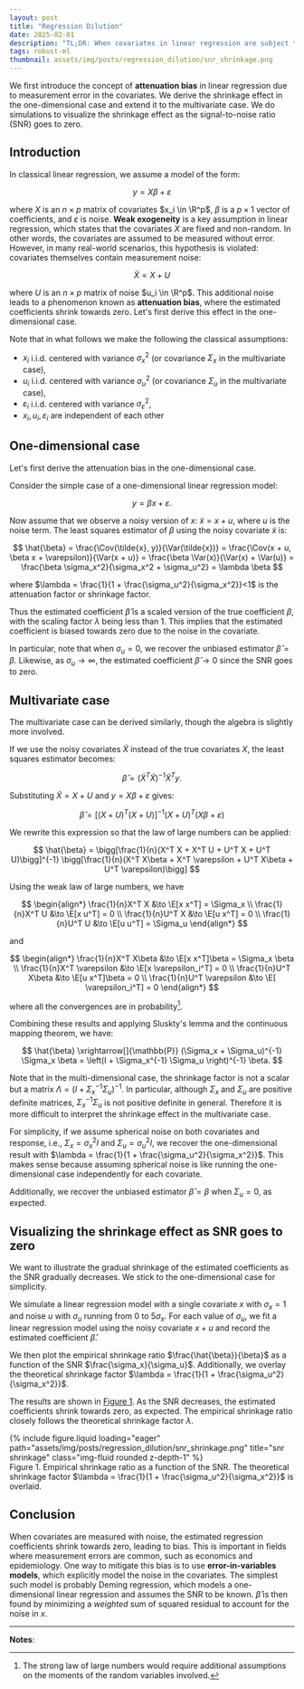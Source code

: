 ```yaml
---
layout: post
title: "Regression Dilution"
date: 2025-02-01
description: "TL;DR: When covariates in linear regression are subject to noise, the estimated regression coefficients shrink towards zero. We derive this effect mathematically and illustrate it with simulations."
tags: robust-ml
thumbnail: assets/img/posts/regression_dilution/snr_shrinkage.png
---
```


$$
\newcommand{\E}{\mathbb{E}}
\newcommand{\Var}{\text{Var}}
\newcommand{\Cov}{\text{Cov}}
\newcommand{\R}{\mathbb{R}}
$$

We first introduce the concept of **attenuation bias** in linear regression due to measurement error in the covariates. We derive the shrinkage effect in the one-dimensional case and extend it to the multivariate case. We do simulations to visualize the shrinkage effect as the signal-to-noise ratio (SNR) goes to zero.

## Introduction

In classical linear regression, we assume a model of the form:

$$
y = X\beta + \varepsilon
$$

where $X$ is an $n \times p$ matrix of covariates $x_i \in \R^p$, $\beta$ is a $p \times 1$ vector of coefficients, and $\varepsilon$ is noise. **Weak exogeneity** is a key assumption in linear regression, which states that the covariates $X$ are fixed and non-random. In other words, the covariates are assumed to be measured without error. However, in many real-world scenarios, this hypothesis is violated: covariates themselves contain measurement noise:

$$
\tilde{X} = X + U
$$

where $U$ is an $n \times p$ matrix of noise $u_i \in \R^p$. This additional noise leads to a phenomenon known as **attenuation bias**, where the estimated coefficients shrink towards zero. Let's first derive this effect in the one-dimensional case.

Note that in what follows we make the following the classical assumptions:
- $x_i$ i.i.d. centered with variance $\sigma_x^2$ (or covariance $\Sigma_x$ in the multivariate case),
- $u_i$ i.i.d. centered with variance $\sigma_u^2$ (or covariance $\Sigma_u$ in the multivariate case),
- $\varepsilon_i$ i.i.d. centered with variance $\sigma_\varepsilon^2$,
- $x_i, u_i, \varepsilon_i$ are independent of each other


## One-dimensional case

Let's first derive the attenuation bias in the one-dimensional case.

Consider the simple case of a one-dimensional linear regression model:

$$
y = \beta x + \varepsilon.
$$

Now assume that we observe a noisy version of $x$: $\tilde{x} = x + u$, where $u$ is the noise term. The least squares estimator of $\beta$ using the noisy covariate $\tilde{x}$ is:

$$
\hat{\beta} = \frac{\Cov(\tilde{x}, y)}{\Var(\tilde{x})} = \frac{\Cov(x + u, \beta x + \varepsilon)}{\Var(x + u)} = \frac{\beta \Var(x)}{\Var(x) + \Var(u)} = \frac{\beta \sigma_x^2}{\sigma_x^2 + \sigma_u^2} = \lambda \beta
$$

where $\lambda = \frac{1}{1 + \frac{\sigma_u^2}{\sigma_x^2}}<1$ is the attenuation factor or shrinkage factor.

Thus the estimated coefficient $\hat{\beta}$ is a scaled version of the true coefficient $\beta$, with the scaling factor $\lambda$ being less than 1. This implies that the estimated coefficient is biased towards zero due to the noise in the covariate.

In particular, note that when $\sigma_u = 0$, we recover the unbiased estimator $\hat{\beta} = \beta$. Likewise, as $\sigma_u \to \infty$, the estimated coefficient $\hat{\beta} \to 0$ since the SNR goes to zero.


## Multivariate case

The multivariate case can be derived similarly, though the algebra is slightly more involved.

If we use the noisy covariates $\tilde{X}$ instead of the true covariates $X$, the least squares estimator becomes:

$$
\hat{\beta} = (\tilde{X}^T \tilde{X})^{-1} \tilde{X}^T y.
$$

Substituting $\tilde{X} = X + U$ and $y = X\beta + \varepsilon$ gives:

$$
\hat{\beta} = [(X + U)^T (X + U)]^{-1} (X + U)^T (X\beta + \varepsilon)
$$

We rewrite this expression so that the law of large numbers can be applied:

$$
\hat{\beta} = \bigg[\frac{1}{n}(X^T X + X^T U + U^T X + U^T U)\bigg]^{-1} \bigg[\frac{1}{n}(X^T X\beta + X^T \varepsilon + U^T X\beta + U^T \varepsilon)\bigg] 
$$

Using the weak law of large numbers, we have

$$
\begin{align*}
\frac{1}{n}X^T X &\to \E[x x^T] = \Sigma_x \\
\frac{1}{n}X^T U &\to \E[x u^T] = 0 \\
\frac{1}{n}U^T X &\to \E[u x^T] = 0 \\
\frac{1}{n}U^T U &\to \E[u u^T] = \Sigma_u
\end{align*}
$$

and

$$
\begin{align*}
\frac{1}{n}X^T X\beta &\to \E[x x^T]\beta = \Sigma_x \beta \\
\frac{1}{n}X^T \varepsilon &\to \E[x \varepsilon_i^T] = 0 \\
\frac{1}{n}U^T X\beta &\to \E[u x^T]\beta = 0 \\
\frac{1}{n}U^T \varepsilon &\to \E[ \varepsilon_i^T] = 0
\end{align*}
$$

where all the convergences are in probability[^strong].

Combining these results and applying Sluskty's lemma and the continuous mapping theorem, we have:

$$
\hat{\beta} \xrightarrow[]{\mathbb{P}} (\Sigma_x + \Sigma_u)^{-1} \Sigma_x \beta = \left(I + \Sigma_x^{-1} \Sigma_u \right)^{-1} \beta.
$$

Note that in the multi-dimensional case, the shrinkage factor is not a scalar but a matrix $\Lambda = (I + \Sigma_x^{-1} \Sigma_u)^{-1}$. In particular, although $\Sigma_x$ and $\Sigma_u$ are positive definite matrices, $\Sigma_x^{-1} \Sigma_u$ is not positive definite in general. Therefore it is more difficult to interpret the shrinkage effect in the multivariate case.

For simplicity, if we assume spherical noise on both covariates and response, i.e., $\Sigma_x = \sigma_x^2 I$ and $\Sigma_u = \sigma_u^2 I$, we recover the one-dimensional result with $\lambda = \frac{1}{1 + \frac{\sigma_u^2}{\sigma_x^2}}$. This makes sense because assuming spherical noise is like running the one-dimensional case independently for each covariate.

Additionally, we recover the unbiased estimator $\hat{\beta} = \beta$ when $\Sigma_u = 0$, as expected. 


## Visualizing the shrinkage effect as SNR goes to zero

We want to illustrate the gradual shrinkage of the estimated coefficients as the SNR gradually decreases. We stick to the one-dimensional case for simplicity.

We simulate a linear regression model with a single covariate $x$ with $\sigma_x = 1$ and noise $u$ with $\sigma_u$ running from $0$ to $5 \sigma_x$. For each value of $\sigma_u$, we fit a linear regression model using the noisy covariate $x + u$ and record the estimated coefficient $\hat{\beta}$.

We then plot the empirical shrinkage ratio $\frac{\hat{\beta}}{\beta}$ as a function of the SNR $\frac{\sigma_x}{\sigma_u}$. Additionally, we overlay the theoretical shrinkage factor $\lambda = \frac{1}{1 + \frac{\sigma_u^2}{\sigma_x^2}}$.

The results are shown in [Figure 1](#fig-1). As the SNR decreases, the estimated coefficients shrink towards zero, as expected. The empirical shrinkage ratio closely follows the theoretical shrinkage factor $\lambda$.

<div class="row justify-content-center" id="fig-1">
    <div class="col-sm mt-3 mt-md-0">
        {% include figure.liquid loading="eager" path="assets/img/posts/regression_dilution/snr_shrinkage.png" title="snr shrinkage" class="img-fluid rounded z-depth-1" %}
    </div>
</div>
<div class="caption">
    Figure 1. Empirical shrinkage ratio as a function of the SNR. The theoretical shrinkage factor $\lambda = \frac{1}{1 + \frac{\sigma_u^2}{\sigma_x^2}}$ is overlaid.
</div>


## Conclusion

When covariates are measured with noise, the estimated regression coefficients shrink towards zero, leading to bias. This is important in fields where measurement errors are common, such as economics and epidemiology. One way to mitigate this bias is to use **error-in-variables models**, which explicitly model the noise in the covariates. The simplest such model is probably Deming regression, which models a one-dimensional linear regression and assumes the SNR to be known. $\hat{\beta}$ is then found by minimizing a *weighted* sum of squared residual to account for the noise in $x$.

---

**Notes**:

[^strong]: The strong law of large numbers would require additional assumptions on the moments of the random variables involved.

